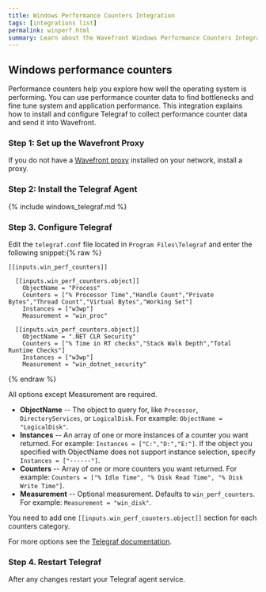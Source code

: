 ```yaml
---
title: Windows Performance Counters Integration
tags: [integrations list]
permalink: winperf.html
summary: Learn about the Wavefront Windows Performance Counters Integration.
---
```

## Windows performance counters

Performance counters help you explore how well the operating system is performing. You can use performance counter data to find bottlenecks and fine tune system and application performance. This integration explains how to install and configure Telegraf to collect performance counter data and send it into Wavefront.

### Step 1: Set up the Wavefront Proxy

If you do not have a [Wavefront proxy](https://docs.wavefront.com/proxies.html) installed on your network, install a proxy.

### Step 2: Install the Telegraf Agent

{% include windows_telegraf.md %}

### Step 3. Configure Telegraf

Edit the `telegraf.conf` file located in `Program Files\Telegraf` and enter the following snippet:{% raw %}
```
[[inputs.win_perf_counters]]

  [[inputs.win_perf_counters.object]]
    ObjectName = "Process"
    Counters = ["% Processor Time","Handle Count","Private Bytes","Thread Count","Virtual Bytes","Working Set"]
    Instances = ["w3wp"]
    Measurement = "win_proc"
    
  [[inputs.win_perf_counters.object]]
    ObjectName = ".NET CLR Security"
    Counters = ["% Time in RT checks","Stack Walk Depth","Total Runtime Checks"]
    Instances = ["w3wp"]
    Measurement = "win_dotnet_security"

```
{% endraw %}

All options except Measurement are required. 


- **ObjectName** -- The object to query for, like `Processor`, `DirectoryServices`, or `LogicalDisk`. For example: `ObjectName = "LogicalDisk"`.
- **Instances** -- An array of one or more instances of a counter you want returned. For example: `Instances = ["C:","D:","E:"]`. If the object you specified with ObjectName does not support instance selection, specify  `Instances = ["------"]`.
- **Counters** -- Array of one or more counters you want returned. For example: `Counters = ["% Idle Time", "% Disk Read Time", "% Disk Write Time"]`.
- **Measurement** -- Optional measurement. Defaults to `win_perf_counters`. For example: `Measurement = "win_disk"`.

You need to add one `[[inputs.win_perf_counters.object]]` section for each counters category.

For more options see the [Telegraf documentation](https://github.com/influxdata/telegraf/tree/master/plugins/inputs/win_perf_counters).

### Step 4. Restart Telegraf

After any changes restart your Telegraf agent service.
